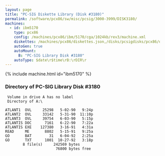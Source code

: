 ```yaml
---
layout: page
title: "PC-SIG Diskette Library (Disk #3180)"
permalink: /software/pcx86/sw/misc/pcsig/3000-3999/DISK3180/
machines:
  - id: ibm5170
    type: pcx86
    config: /machines/pcx86/ibm/5170/cga/1024kb/rev3/machine.xml
    diskettes: /machines/pcx86/diskettes.json,/disks/pcsigdisks/pcx86/diskettes.json
    autoGen: true
    autoMount:
      B: "PC-SIG Library Disk #3180"
    autoType: $date\r$time\rB:\rDIR\r
---
```


{% include machine.html id="ibm5170" %}

### Directory of PC-SIG Library Disk #3180

     Volume in drive A has no label
     Directory of A:\

    ATLANT1  OVL     25298   5-02-90   9:24p
    ATLANT2  OVL     33142   5-31-90  11:10p
    ATLANT3  OVL     39754   6-03-90   5:15p
    ATLANTIS DOC      7161   6-22-90   7:22a
    ATLANTIS EXE    127380   3-16-91   4:31a
    READ     ME       8802   5-15-91   9:25a
    GO       BAT        31   6-04-92   2:25a
    GO       TXT      1001  10-27-92   3:18p
            8 file(s)     242569 bytes
                           76800 bytes free
